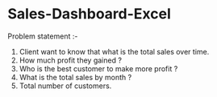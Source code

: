 # Sales-Dashboard-Excel
 Problem statement :-
1) Client want to know that what is the total sales over time.
2) How much profit they gained ?
3) Who is the best customer to make more profit ?
4) What is the total sales by month ?
5) Total number of customers.
